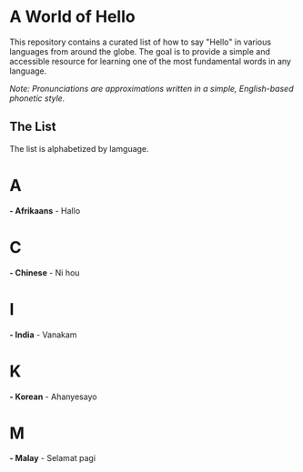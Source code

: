 # A World of Hello
This repository contains a curated list of how to say "Hello" in various languages from around the globe. The goal is to provide a simple and accessible resource for learning one of the most fundamental words in any language.

*Note: Pronunciations are approximations written in a simple, English-based phonetic style.*

## The List

The list is alphabetized by lamguage.

# A
**- Afrikaans** - Hallo

# C
**- Chinese** - Ni hou

# I
**- India** - Vanakam

# K
**- Korean** - Ahanyesayo

# M
**- Malay** - Selamat pagi
